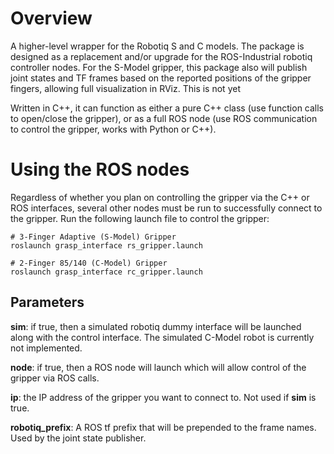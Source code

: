 # Overview

A higher-level wrapper for the Robotiq S and C models.
The package is designed as a replacement and/or upgrade for the ROS-Industrial robotiq controller nodes.
For the S-Model gripper, this package also will publish joint states and TF frames based on the reported
positions of the gripper fingers, allowing full visualization in RViz. This is not yet 

Written in C++, it can function as either a pure C++ class (use function calls to open/close the gripper),
 or as a full ROS node (use ROS communication to control the gripper, works with Python or C++).

# Using the ROS nodes
Regardless of whether you plan on controlling the gripper via the C++ or ROS interfaces, several other nodes must be run
to successfully connect to the gripper. Run the following launch file to control the gripper:
```
# 3-Finger Adaptive (S-Model) Gripper
roslaunch grasp_interface rs_gripper.launch

# 2-Finger 85/140 (C-Model) Gripper
roslaunch grasp_interface rc_gripper.launch
```

## Parameters
**sim**: if true, then a simulated robotiq dummy interface will be launched along with the control interface.
The simulated C-Model robot is currently not implemented.

**node**: if true, then a ROS node will launch which will allow control of the gripper via ROS calls.

**ip**: the IP address of the gripper you want to connect to. Not used if **sim** is true.

**robotiq_prefix**: A ROS tf prefix that will be prepended to the frame names. Used by the joint state publisher.

